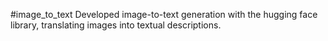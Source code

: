 #image_to_text
Developed image-to-text generation with the hugging face library, translating images into textual descriptions.

